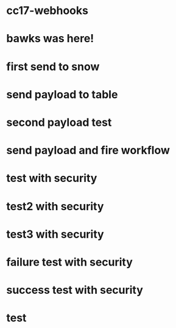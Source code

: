 # cc17-webhooks
# bawks was here!
# first send to snow
# send payload to table
# second payload test
# send payload and fire workflow
# test with security
# test2 with security
# test3 with security
# failure test with security
# success test with security
# test

